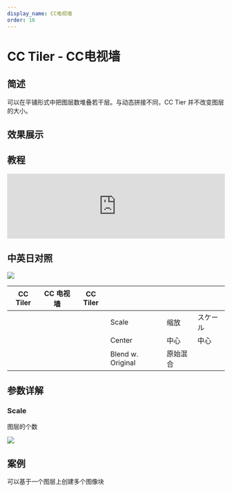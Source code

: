 ```yaml
---
display_name: CC电视墙
order: 16
---
```


# CC Tiler - CC电视墙

## 简述

可以在平铺形式中把图层数堆叠若干层。与动态拼接不同，CC Tier 并不改变图层的大小。

## 效果展示

## 教程

<iframe src="https://player.bilibili.com/player.html?bvid=BV1e34y1X7Vj&page=110&high_quality=1" width="100%" allowfullscreen="allowfullscreen" frameborder="0"></iframe>

## 中英日对照

![](https://mir.yuelili.com/user/AE/effects/AE-Effects-Distort-CC_Tiler.png)

| CC Tiler | CC 电视墙 | CC Tiler |                   |          |          |
| -------- | --------- | -------- | ----------------- | -------- | -------- |
|          |           |          | Scale             | 缩放     | スケール |
|          |           |          | Center            | 中心     | 中心     |
|          |           |          | Blend w. Original | 原始混合 |          |

## 参数详解

### Scale

图层的个数

![](https://cdn.yuelili.com/20211223012009.png)

## 案例

可以基于一个图层上创建多个图像块
